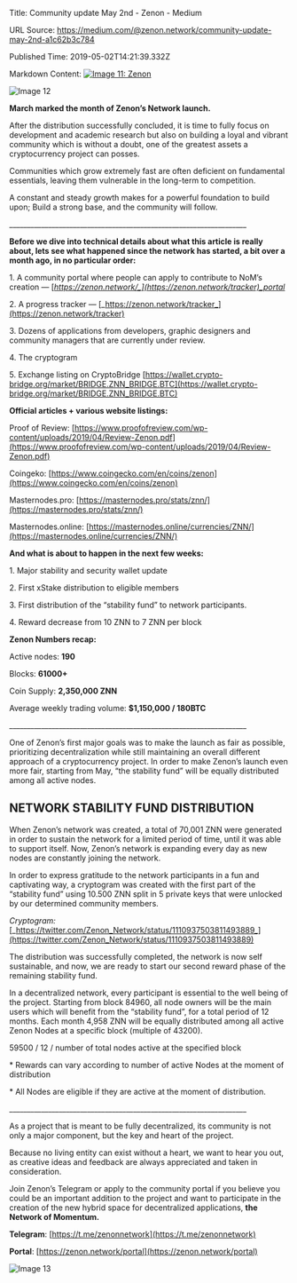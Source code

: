 Title: Community update May 2nd - Zenon - Medium

URL Source: https://medium.com/@zenon.network/community-update-may-2nd-a1c62b3c784

Published Time: 2019-05-02T14:21:39.332Z

Markdown Content:
[![Image 11: Zenon](https://miro.medium.com/v2/resize:fill:44:44/1*rFXGQl3tfmku28AMjfzlAQ.png)](https://medium.com/@zenon.network?source=post_page---byline--a1c62b3c784--------------------------------)

![Image 12](https://miro.medium.com/v2/resize:fit:700/1*oPQExut61hRwgQ54pGjw1Q.png)

**March marked the month of Zenon’s Network launch.**

After the distribution successfully concluded, it is time to fully focus on development and academic research but also on building a loyal and vibrant community which is without a doubt, one of the greatest assets a cryptocurrency project can posses.

Communities which grow extremely fast are often deficient on fundamental essentials, leaving them vulnerable in the long-term to competition.

A constant and steady growth makes for a powerful foundation to build upon; Build a strong base, and the community will follow.

\_\_\_\_\_\_\_\_\_\_\_\_\_\_\_\_\_\_\_\_\_\_\_\_\_\_\_\_\_\_\_\_\_\_\_\_\_\_\_\_\_\_\_\_\_\_\_\_\_\_\_\_\_\_\_\_\_\_\_\_\_\_\_\_\_\_\_

**Before we dive into technical details about what this article is really about, lets see what happened since the network has started, a bit over a month ago, in no particular order:**

1\. A community portal where people can apply to contribute to NoM’s creation — [_https://zenon.network/_](https://zenon.network/tracker)_portal_

2\. A progress tracker — [_https://zenon.network/tracker_](https://zenon.network/tracker)

3\. Dozens of applications from developers, graphic designers and community managers that are currently under review.

4\. The cryptogram

5\. Exchange listing on CryptoBridge [https://wallet.crypto-bridge.org/market/BRIDGE.ZNN_BRIDGE.BTC](https://wallet.crypto-bridge.org/market/BRIDGE.ZNN_BRIDGE.BTC)

**Official articles + various website listings:**

Proof of Review: [https://www.proofofreview.com/wp-content/uploads/2019/04/Review-Zenon.pdf](https://www.proofofreview.com/wp-content/uploads/2019/04/Review-Zenon.pdf)

Coingeko: [https://www.coingecko.com/en/coins/zenon](https://www.coingecko.com/en/coins/zenon)

Masternodes.pro: [https://masternodes.pro/stats/znn/](https://masternodes.pro/stats/znn/)

Masternodes.online: [https://masternodes.online/currencies/ZNN/](https://masternodes.online/currencies/ZNN/)

**And what is about to happen in the next few weeks:**

1\. Major stability and security wallet update

2\. First xStake distribution to eligible members

3\. First distribution of the “stability fund” to network participants.

4\. Reward decrease from 10 ZNN to 7 ZNN per block

**Zenon Numbers recap:**

Active nodes: **190**

Blocks: **61000+**

Coin Supply: **2,350,000 ZNN**

Average weekly trading volume: **$1,150,000 / 180BTC**

\_\_\_\_\_\_\_\_\_\_\_\_\_\_\_\_\_\_\_\_\_\_\_\_\_\_\_\_\_\_\_\_\_\_\_\_\_\_\_\_\_\_\_\_\_\_\_\_\_\_\_\_\_\_\_\_\_\_\_\_\_\_\_\_\_\_\_

One of Zenon’s first major goals was to make the launch as fair as possible, prioritizing decentralization while still maintaining an overall different approach of a cryptocurrency project. In order to make Zenon’s launch even more fair, starting from May, “the stability fund” will be equally distributed among all active nodes.

## NETWORK STABILITY FUND DISTRIBUTION

When Zenon’s network was created, a total of 70,001 ZNN were generated in order to sustain the network for a limited period of time, until it was able to support itself. Now, Zenon’s network is expanding every day as new nodes are constantly joining the network.

In order to express gratitude to the network participants in a fun and captivating way, a cryptogram was created with the first part of the “stability fund” using 10.500 ZNN split in 5 private keys that were unlocked by our determined community members.

_Cryptogram:_ [_https://twitter.com/Zenon_Network/status/1110937503811493889_](https://twitter.com/Zenon_Network/status/1110937503811493889)

The distribution was successfully completed, the network is now self sustainable, and now, we are ready to start our second reward phase of the remaining stability fund.

In a decentralized network, every participant is essential to the well being of the project. Starting from block 84960, all node owners will be the main users which will benefit from the “stability fund”, for a total period of 12 months. Each month 4,958 ZNN will be equally distributed among all active Zenon Nodes at a specific block (multiple of 43200).

59500 / 12 / number of total nodes active at the specified block

\* Rewards can vary according to number of active Nodes at the moment of distribution

\* All Nodes are eligible if they are active at the moment of distribution.

\_\_\_\_\_\_\_\_\_\_\_\_\_\_\_\_\_\_\_\_\_\_\_\_\_\_\_\_\_\_\_\_\_\_\_\_\_\_\_\_\_\_\_\_\_\_\_\_\_\_\_\_\_\_\_\_\_\_\_\_\_\_\_\_\_\_\_

As a project that is meant to be fully decentralized, its community is not only a major component, but the key and heart of the project.

Because no living entity can exist without a heart, we want to hear you out, as creative ideas and feedback are always appreciated and taken in consideration.

Join Zenon’s Telegram or apply to the community portal if you believe you could be an important addition to the project and want to participate in the creation of the new hybrid space for decentralized applications, **the Network of Momentum.**

**Telegram**: [https://t.me/zenonnetwork](https://t.me/zenonnetwork)

**Portal**: [https://zenon.network/portal](https://zenon.network/portal)

![Image 13](https://miro.medium.com/v2/resize:fit:700/1*QYQTTCl0MvHWwxyr2x5iOg.png)
